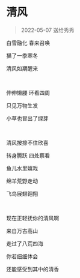 # 清风

> 2022-05-07 送给秀秀

白雪融化 春来召唤

猫了一季寒冬

清风如期醒来

<br/>

伸伸懒腰 环看四周

只见万物生发

小草也冒出了绿芽

<br/>

清风按捺不住欣喜

转身腾跃 四处察看

鱼儿水里嬉戏

绵羊荒野走动

飞鸟展翅翱翔

<br/>

现在正轻抚你的清风啊

来自万古高山

走过了八荒四海 

你若细细体会

还能感受到其中的清香